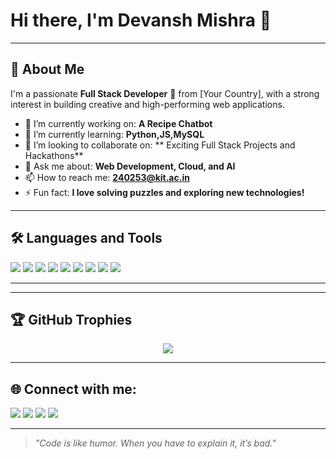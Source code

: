 # Hi there, I'm Devansh Mishra 👋

---

## 🚀 About Me

I'm a passionate **Full Stack Developer** 🚀 from [Your Country], with a strong interest in building creative and high-performing web applications.

- 🔭 I’m currently working on: **A Recipe Chatbot**
- 🌱 I’m currently learning: **Python,JS,MySQL**
- 👯 I’m looking to collaborate on: ** Exciting Full Stack Projects and Hackathons**
- 💬 Ask me about: **Web Development, Cloud, and AI**
- 📫 How to reach me: **240253@kit.ac.in**
- ⚡ Fun fact: **I love solving puzzles and exploring new technologies!**

---

## 🛠️ Languages and Tools

<p align="left">
  <img src="https://img.shields.io/badge/-HTML5-E34F26?logo=html5&logoColor=white" />
  <img src="https://img.shields.io/badge/-CSS3-1572B6?logo=css3&logoColor=white" />
  <img src="https://img.shields.io/badge/-JavaScript-F7DF1E?logo=javascript&logoColor=black" />
  <img src="https://img.shields.io/badge/-React-61DAFB?logo=react&logoColor=black" />
  <img src="https://img.shields.io/badge/-Node.js-339933?logo=node.js&logoColor=white" />
  <img src="https://img.shields.io/badge/-Python-3776AB?logo=python&logoColor=white" />
  <img src="https://img.shields.io/badge/-C++-00599C?logo=c%2B%2B&logoColor=white" />
  <img src="https://img.shields.io/badge/-Git-F05032?logo=git&logoColor=white" />
  <img src="https://img.shields.io/badge/-GitHub-181717?logo=github&logoColor=white" />
</p>

---


---

## 🏆 GitHub Trophies

<p align="center">
  <img src="https://github-profile-trophy.vercel.app/?username=YourUsername&theme=onedark&row=2&column=3" />
</p>

---

## 🌐 Connect with me:

<p align="left">
<a href="https://www.linkedin.com/feed/?trk=sem-ga_campid.14650114788_asid.151761418307_crid.657403558715_kw.linkedin%20login_d.c_tid.kwd-12704335873_n.g_mt.e_geo.1007824" target="blank"><img src="https://img.shields.io/badge/-LinkedIn-0077B5?logo=linkedin&logoColor=white"/></a>
<a href="https://twitter.com/yourtwitter" target="blank"><img src="https://img.shields.io/badge/-Twitter-1DA1F2?logo=twitter&logoColor=white"/></a>
<a href="https://www.instagram.com/" target="blank"><img src="https://img.shields.io/badge/-Instagram-E4405F?logo=instagram&logoColor=white"/></a>
<a href="amusha9795@gmail.com"><img src="https://img.shields.io/badge/-Gmail-D14836?logo=gmail&logoColor=white"/></a>
</p>

---

> _"Code is like humor. When you have to explain it, it’s bad."_

